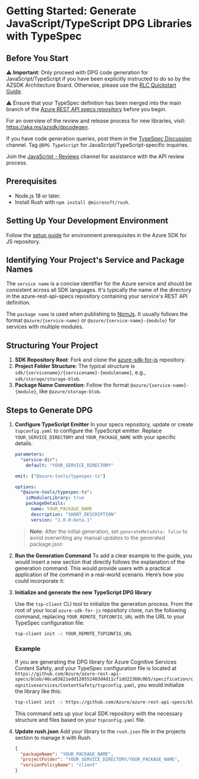 # Getting Started: Generate JavaScript/TypeScript DPG Libraries with TypeSpec

## Before You Start

:warning: **Important**: Only proceed with DPG code generation for JavaScript/TypeScript if you have been explicitly instructed to do so by the AZSDK Architecture Board. Otherwise, please use the [RLC Quickstart Guide](https://aka.ms/azsdk/rlc/js).

:warning: Ensure that your TypeSpec definition has been merged into the main branch of the [Azure REST API specs repository](https://github.com/Azure/azure-rest-api-specs) before you begin.

For an overview of the review and release process for new libraries, visit: https://aka.ms/azsdk/dpcodegen.

If you have code generation queries, post them in the [TypeSpec Discussion](https://teams.microsoft.com/l/channel/19%3a906c1efbbec54dc8949ac736633e6bdf%40thread.skype/TypeSpec%2520Discussion%2520%25F0%259F%2590%25AE?groupId=3e17dcb0-4257-4a30-b843-77f47f1d4121&tenantId=72f988bf-86f1-41af-91ab-2d7cd011db47) channel. Tag `@DPG TypeScript` for JavaScript/TypeScript-specific inquiries.

Join the [JavaScript - Reviews](https://teams.microsoft.com/l/channel/19%3a408c5f1322ee4303b02b5da9c5ff6137%40thread.skype/Language%2520-%2520JavaScript%2520-%2520Reviews?groupId=3e17dcb0-4257-4a30-b843-77f47f1d4121&tenantId=72f988bf-86f1-41af-91ab-2d7cd011db47) channel for assistance with the API review process.

## Prerequisites

- Node.js 18 or later.
- Install Rush with `npm install @microsoft/rush`.

## Setting Up Your Development Environment

Follow the [setup guide](https://github.com/Azure/azure-sdk-for-js/blob/main/CONTRIBUTING.md#prerequisites) for environment prerequisites in the Azure SDK for JS repository.

## Identifying Your Project's Service and Package Names

The `service name` is a concise identifier for the Azure service and should be consistent across all SDK languages. It's typically the name of the directory in the azure-rest-api-specs repository containing your service's REST API definition.

The `package name` is used when publishing to [NpmJs](https://www.npmjs.com/). It usually follows the format `@azure/{service-name}` or `@azure/{service-name}-{module}` for services with multiple modules.

## Structuring Your Project

1. **SDK Repository Root**: Fork and clone the [azure-sdk-for-js](https://github.com/Azure/azure-sdk-for-js) repository.
2. **Project Folder Structure**: The typical structure is `sdk/{servicename}/{servicename}-{modulename}`, e.g., `sdk/storage/storage-blob`.
3. **Package Name Convention**: Follow the format `@azure/{service-name}-{module}`, like `@azure/storage-blob`.

## Steps to Generate DPG

1. **Configure TypeScript Emitter**
   In your specs repository, update or create `tspconfig.yaml` to configure the TypeScript emitter. Replace `YOUR_SERVICE_DIRECTORY` and `YOUR_PACKAGE_NAME` with your specific details.

   ```yaml
   parameters:
     "service-dir":
       default: "YOUR_SERVICE_DIRECTORY"

   emit: ["@azure-tools/typespec-ts"]

   options:
     "@azure-tools/typespec-ts":
       isModularLibrary: true
       packageDetails:
         name: YOUR_PACKAGE_NAME
         description: "SHORT_DESCRIPTION"
         version: "1.0.0-beta.1"
   ```

   > **Note**: After the initial generation, set `generateMetadata: false` to avoid overwriting any manual updates to the generated package.json

2. **Run the Generation Command**
   To add a clear example to the guide, you would insert a new section that directly follows the explanation of the generation command. This would provide users with a practical application of the command in a real-world scenario. Here’s how you could incorporate it:

3. **Initialize and generate the new TypeScript DPG library**

   Use the `tsp-client` CLI tool to initialize the generation process. From the root of your local `azure-sdk-for-js` repository clone, run the following command, replacing `YOUR_REMOTE_TSPCONFIG_URL` with the URL to your TypeSpec configuration file:

   ```sh
   tsp-client init -c YOUR_REMOTE_TSPCONFIG_URL
   ```

   ### Example

   If you are generating the DPG library for Azure Cognitive Services Content Safety, and your TypeSpec configuration file is located at `https://github.com/Azure/azure-rest-api-specs/blob/46ca83821edd120552403d4d11cf1dd22360c0b5/specification/cognitiveservices/ContentSafety/tspconfig.yaml`, you would initialize the library like this:

   ```sh
   tsp-client init -c https://github.com/Azure/azure-rest-api-specs/blob/46ca83821edd120552403d4d11cf1dd22360c0b5/specification/cognitiveservices/ContentSafety/tspconfig.yaml
   ```

   This command sets up your local SDK repository with the necessary structure and files based on your `tspconfig.yaml` file.

4. **Update rush.json**
   Add your library to the `rush.json` file in the projects section to manage it with Rush.

   ```json
   {
     "packageName": "YOUR_PACKAGE_NAME",
     "projectFolder": "YOUR_SERVICE_DIRECTORY/YOUR_PACKAGE_NAME",
     "versionPolicyName": "client"
   }
   ```

